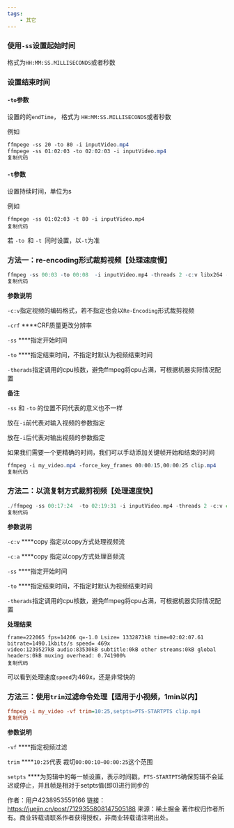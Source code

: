 ```yaml
---
tags:
    - 其它
---
```


### 使用`-ss`设置起始时间

格式为`HH:MM:SS.MILLISECONDS`或者秒数

### 设置结束时间

#### `-to`参数

设置的的`endTime`， 格式为 `HH:MM:SS.MILLISECONDS`或者秒数

例如

```css
ffmpege -ss 20 -to 80 -i inputVideo.mp4
ffmpege -ss 01:02:03 -to 02:02:03 -i inputVideo.mp4
复制代码
```

#### `-t`参数

设置持续时间，单位为s

例如

```
ffmpege -ss 01:02:03 -t 80 -i inputVideo.mp4
复制代码
```

若 `-to `和 `-t `同时设置，以`-t`为准

### 方法一：re-encoding形式裁剪视频【处理速度慢】

```r
ffmpeg -ss 00:03 -to 00:08  -i inputVideo.mp4 -threads 2 -c:v libx264 -crf 30 trim_opseek_encode.mp4
复制代码
```

**参数说明**

`-c:v`指定视频的编码格式，若不指定也会以`Re-Encoding`形式裁剪视频

`-crf` ****CRF质量更改分辨率

`-ss` ****指定开始时间

`-to` ****指定结束时间，不指定时默认为视频结束时间

`-therads`指定调用的cpu核数，避免ffmpeg将cpu占满，可根据机器实际情况配置

**备注**

`-ss` 和 `-to` 的位置不同代表的意义也不一样

放在`-i`前代表对输入视频的参数指定

放在`-i`后代表对输出视频的参数指定

如果我们需要一个更精确的时间，我们可以手动添加关键帧开始和结束的时间

```css
ffmpeg -i my_video.mp4 -force_key_frames 00:00:15,00:00:25 clip.mp4
复制代码
```

### 方法二：以流复制方式裁剪视频【处理速度快】

```go
./ffmpeg -ss 00:17:24  -to 02:19:31 -i inputVideo.mp4 -threads 2 -c:v copy -c:a copy outputVideo.mp4
复制代码
```

**参数说明**

`-c:v` ****copy 指定以copy方式处理视频流

`-c:a` ****copy 指定以copy方式处理音频流

`-ss` ****指定开始时间

`-to` ****指定结束时间，不指定时默认为视频结束时间

`-therads`指定调用的cpu核数，避免ffmpeg将cpu占满，可根据机器实际情况配置

**处理结果**

```less
frame=222065 fps=14206 q=-1.0 Lsize= 1332873kB time=02:02:07.61 bitrate=1490.1kbits/s speed= 469x
video:1239527kB audio:83530kB subtitle:0kB other streams:0kB global headers:0kB muxing overhead: 0.741900%
复制代码
```

可以看到处理速度`speed`为469x，还是非常快的

### 方法三：使用`trim`过滤命令处理【适用于小视频，1min以内】

```ini
ffmpeg -i my_video -vf trim=10:25,setpts=PTS-STARTPTS clip.mp4
复制代码
```

**参数说明**

`-vf` ****指定视频过滤

`trim` ****`10:25`代表 裁切`00:00:10~00:00:25`这个范围

`setpts` ****为剪辑中的每一帧设置，表示时间戳，`PTS-STARTPTS`确保剪辑不会延迟或停止，并且帧是相对于setpts值(即0)进行同步的



作者：用户4238953559166
链接：https://juejin.cn/post/7129355808147505188
来源：稀土掘金
著作权归作者所有。商业转载请联系作者获得授权，非商业转载请注明出处。